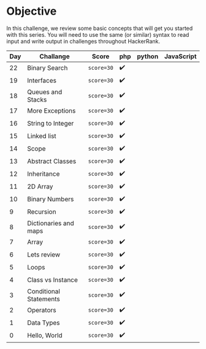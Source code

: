 # Objective

In this challenge, we review some basic concepts that will get you started with this series.
You will need to use the same (or similar) syntax to read input and write output in challenges throughout HackerRank.

| Day | Challange | Score | php | python | JavaScript |
|---|---|---|---|---|---|
| 22 | Binary Search | `score=30` | :heavy_check_mark: | | |
| 19 | Interfaces | `score=30` | :heavy_check_mark: | | |
| 18 | Queues and Stacks | `score=30` | :heavy_check_mark: | | |
| 17 | More Exceptions | `score=30` | :heavy_check_mark: | | |
| 16 | String to Integer | `score=30` | :heavy_check_mark: | | |
| 15 | Linked list | `score=30` | :heavy_check_mark: | | |
| 14 | Scope | `score=30` | :heavy_check_mark: | | |
| 13 | Abstract Classes | `score=30` | :heavy_check_mark: | | |
| 12 | Inheritance | `score=30` | :heavy_check_mark: | | |
| 11 | 2D Array| `score=30` | :heavy_check_mark: | | |
| 10 | Binary Numbers | `score=30` | :heavy_check_mark: | | |
| 9 | Recursion | `score=30` | :heavy_check_mark: | | |
| 8 | Dictionaries and maps | `score=30` | :heavy_check_mark: | | |
| 7 | Array | `score=30` | :heavy_check_mark: | | |
| 6 | Lets review | `score=30` | :heavy_check_mark: | | |
| 5 | Loops | `score=30` | :heavy_check_mark: | | |
| 4 | Class vs Instance | `score=30` | :heavy_check_mark: | | |
| 3 | Conditional Statements | `score=30` | :heavy_check_mark: | | |
| 2 | Operators | `score=30` | :heavy_check_mark: | | |
| 1 | Data Types | `score=30` | :heavy_check_mark: | | |
| 0 | Hello, World | `score=30` | :heavy_check_mark: | | |
